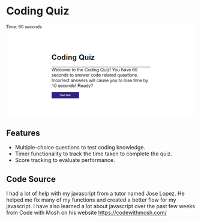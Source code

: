 # Coding Quiz
![Coding Quiz Snippet](assets/images/Coding%20Quiz%20Snippet.png)

## Features
- Multiple-choice questions to test coding knowledge.
- Timer functionality to track the time taken to complete the quiz.
- Score tracking to evaluate performance.

## Code Source
I had a lot of help with my javascript from a tutor named Jose Lopez. He helped me fix many of my functions and created a better flow for my javascript. I have also learned a lot about javascript over the past few weeks from Code with Mosh on his website https://codewithmosh.com/ 
